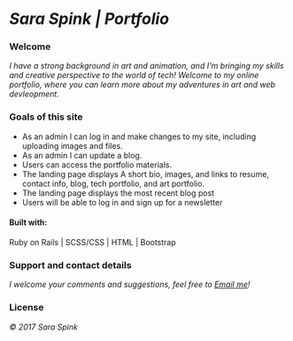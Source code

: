 
# _Sara Spink | Portfolio_

### Welcome

_I have a strong background in art and animation, and I'm bringing my skills and creative perspective to the world of tech! Welcome to my online portfolio, where you can learn more about my adventures in art and web devleopment._


### Goals of this site
- As an admin I can log in and make changes to my site, including uploading images and files.
- As an admin I can update a blog.
- Users can access the portfolio materials.
- The landing page displays A short bio, images, and links to resume, contact info, blog, tech portfolio, and art portfolio.
- The landing page displays the most recent blog post
- Users will be able to log in and sign up for a newsletter
#### Built with:
Ruby on Rails |
SCSS/CSS |
HTML |
Bootstrap

### Support and contact details

_I welcome your comments and suggestions, feel free to [Email me](spinkbot@gmail.com)!_

### License

_© 2017 Sara Spink_
